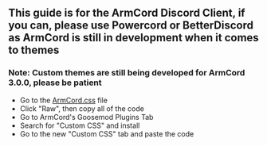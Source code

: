 ## This guide is for the ArmCord Discord Client, if you can, please use Powercord or BetterDiscord as ArmCord is still in development when it comes to themes
### Note: Custom themes are still being developed for ArmCord 3.0.0, please be patient
- Go to the [ArmCord.css](https://github.com/kckarnige/improved-ui/blob/master/ArmCord.css) file
- Click "Raw", then copy all of the code
- Go to ArmCord's Goosemod Plugins Tab
- Search for "Custom CSS" and install
- Go to the new "Custom CSS" tab and paste the code
